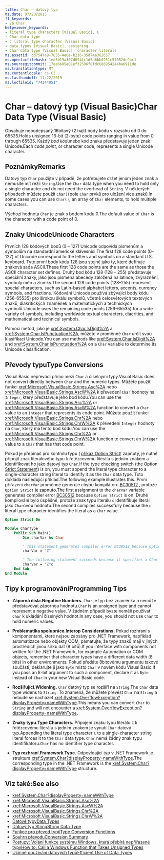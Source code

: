 ```yaml
---
title: Char – datový typ
ms.date: 07/20/2015
f1_keywords:
- vb.Char
helpviewer_keywords:
- literal type characters [Visual Basic], C
- Char data type
- C literal type character [Visual Basic]
- data types [Visual Basic], assigning
- Char data type [Visual Basic], character literals
ms.assetid: cd7547a9-7855-4e8e-b216-35d74a362657
ms.openlocfilehash: 1ed5b19a307d094fc1d5a6bb0251c57052dc9bc1
ms.sourcegitcommit: 17ee6605e01ef32506f8fdc686954244ba6911de
ms.translationtype: MT
ms.contentlocale: cs-CZ
ms.lasthandoff: 11/22/2019
ms.locfileid: "74344051"
---
```

# <a name="char-data-type-visual-basic"></a><span data-ttu-id="f934c-102">Char – datový typ (Visual Basic)</span><span class="sxs-lookup"><span data-stu-id="f934c-102">Char Data Type (Visual Basic)</span></span>

<span data-ttu-id="f934c-103">Obsahuje nepodepsaný 16bitový (2 bajt) body kódu v rozsahu od 0 do 65535.</span><span class="sxs-lookup"><span data-stu-id="f934c-103">Holds unsigned 16-bit (2-byte) code points ranging in value from 0 through 65535.</span></span> <span data-ttu-id="f934c-104">Každý *bod kódu*nebo kód znaku představuje jeden znak Unicode.</span><span class="sxs-lookup"><span data-stu-id="f934c-104">Each *code point*, or character code, represents a single Unicode character.</span></span>

## <a name="remarks"></a><span data-ttu-id="f934c-105">Poznámky</span><span class="sxs-lookup"><span data-stu-id="f934c-105">Remarks</span></span>

<span data-ttu-id="f934c-106">Datový typ `Char` použijte v případě, že potřebujete držet jenom jeden znak a nemusíte mít režii `String`.</span><span class="sxs-lookup"><span data-stu-id="f934c-106">Use the `Char` data type when you need to hold only a single character and do not need the overhead of `String`.</span></span> <span data-ttu-id="f934c-107">V některých případech můžete použít `Char()`pole `Char` prvků pro uložení více znaků.</span><span class="sxs-lookup"><span data-stu-id="f934c-107">In some cases you can use `Char()`, an array of `Char` elements, to hold multiple characters.</span></span>

<span data-ttu-id="f934c-108">Výchozí hodnota `Char` je znak s bodem kódu 0.</span><span class="sxs-lookup"><span data-stu-id="f934c-108">The default value of `Char` is the character with a code point of 0.</span></span>

## <a name="unicode-characters"></a><span data-ttu-id="f934c-109">Znaky Unicode</span><span class="sxs-lookup"><span data-stu-id="f934c-109">Unicode Characters</span></span>

<span data-ttu-id="f934c-110">Prvních 128 kódových bodů (0 – 127) Unicode odpovídá písmenům a symbolům na standardní americké klávesnici.</span><span class="sxs-lookup"><span data-stu-id="f934c-110">The first 128 code points (0–127) of Unicode correspond to the letters and symbols on a standard U.S. keyboard.</span></span> <span data-ttu-id="f934c-111">Tyto první body kódu 128 jsou stejné jako ty, které definuje znaková sada ASCII.</span><span class="sxs-lookup"><span data-stu-id="f934c-111">These first 128 code points are the same as those the ASCII character set defines.</span></span> <span data-ttu-id="f934c-112">Druhý bod kódu 128 (128 – 255) představuje speciální znaky, jako jsou písmena abecedy založená na latince, zvýraznění, symboly měn a zlomky.</span><span class="sxs-lookup"><span data-stu-id="f934c-112">The second 128 code points (128–255) represent special characters, such as Latin-based alphabet letters, accents, currency symbols, and fractions.</span></span> <span data-ttu-id="f934c-113">Kódování Unicode používá zbývající body kódu (256-65535) pro širokou škálu symbolů, včetně celosvětových textových znaků, diakritických znamének a matematických a technických symbolů.</span><span class="sxs-lookup"><span data-stu-id="f934c-113">Unicode uses the remaining code points (256-65535) for a wide variety of symbols, including worldwide textual characters, diacritics, and mathematical and technical symbols.</span></span>

<span data-ttu-id="f934c-114">Pomocí metod, jako je <xref:System.Char.IsDigit%2A> a <xref:System.Char.IsPunctuation%2A>, můžete v proměnné `Char` určit svou klasifikaci Unicode.</span><span class="sxs-lookup"><span data-stu-id="f934c-114">You can use methods like <xref:System.Char.IsDigit%2A> and <xref:System.Char.IsPunctuation%2A> on a `Char` variable to determine its Unicode classification.</span></span>

## <a name="type-conversions"></a><span data-ttu-id="f934c-115">Převody typu</span><span class="sxs-lookup"><span data-stu-id="f934c-115">Type Conversions</span></span>

<span data-ttu-id="f934c-116">Visual Basic nepřevádí přímo mezi `Char` a číselnými typy.</span><span class="sxs-lookup"><span data-stu-id="f934c-116">Visual Basic does not convert directly between `Char` and the numeric types.</span></span> <span data-ttu-id="f934c-117">Můžete použít funkci <xref:Microsoft.VisualBasic.Strings.Asc%2A> nebo <xref:Microsoft.VisualBasic.Strings.AscW%2A> k převedení `Char` hodnoty na `Integer`, který představuje jeho bod kódu.</span><span class="sxs-lookup"><span data-stu-id="f934c-117">You can use the <xref:Microsoft.VisualBasic.Strings.Asc%2A> or <xref:Microsoft.VisualBasic.Strings.AscW%2A> function to convert a `Char` value to an `Integer` that represents its code point.</span></span> <span data-ttu-id="f934c-118">Můžete použít funkci <xref:Microsoft.VisualBasic.Strings.Chr%2A> nebo <xref:Microsoft.VisualBasic.Strings.ChrW%2A> k převedení `Integer` hodnoty na `Char`, který má tento bod kódu.</span><span class="sxs-lookup"><span data-stu-id="f934c-118">You can use the <xref:Microsoft.VisualBasic.Strings.Chr%2A> or <xref:Microsoft.VisualBasic.Strings.ChrW%2A> function to convert an `Integer` value to a `Char` that has that code point.</span></span>

<span data-ttu-id="f934c-119">Pokud je přepínač pro kontrolu typu ( [příkaz Option Strict](../../../visual-basic/language-reference/statements/option-strict-statement.md)) zapnutý, je nutné připojit znak literálového typu k řetězcovému literálu s jedním znakem a identifikovat ho jako datový typ `Char`.</span><span class="sxs-lookup"><span data-stu-id="f934c-119">If the type checking switch (the [Option Strict Statement](../../../visual-basic/language-reference/statements/option-strict-statement.md)) is on, you must append the literal type character to a single-character string literal to identify it as the `Char` data type.</span></span> <span data-ttu-id="f934c-120">Toto dokládá následující příklad.</span><span class="sxs-lookup"><span data-stu-id="f934c-120">The following example illustrates this.</span></span> <span data-ttu-id="f934c-121">První přiřazení `charVar` proměnné generuje chybu kompilátoru [BC30512](../../misc/bc30512.md) , protože `Option Strict` je zapnuto.</span><span class="sxs-lookup"><span data-stu-id="f934c-121">The first assignment to the `charVar` variable generates compiler error [BC30512](../../misc/bc30512.md) because `Option Strict` is on.</span></span> <span data-ttu-id="f934c-122">Druhé kompilování bylo úspěšné, protože znak typu literálu `c` identifikuje literál jako `Char`ovou hodnotu.</span><span class="sxs-lookup"><span data-stu-id="f934c-122">The second compiles successfully because the `c` literal type character identifies the literal as a `Char` value.</span></span>

```vb
Option Strict On

Module CharType
    Public Sub Main()
        Dim charVar As Char

        ' This statement generates compiler error BC30512 because Option Strict is On.  
        charVar = "Z"  

        ' The following statement succeeds because it specifies a Char literal.  
        charVar = "Z"c
    End Sub
End Module
```

## <a name="programming-tips"></a><span data-ttu-id="f934c-123">Tipy k programování</span><span class="sxs-lookup"><span data-stu-id="f934c-123">Programming Tips</span></span>

- <span data-ttu-id="f934c-124">**Záporná čísla.**</span><span class="sxs-lookup"><span data-stu-id="f934c-124">**Negative Numbers.**</span></span> <span data-ttu-id="f934c-125">`Char` je typ bez znaménka a nemůže představovat zápornou hodnotu.</span><span class="sxs-lookup"><span data-stu-id="f934c-125">`Char` is an unsigned type and cannot represent a negative value.</span></span> <span data-ttu-id="f934c-126">V žádném případě byste neměli používat `Char` k ukládání číselných hodnot.</span><span class="sxs-lookup"><span data-stu-id="f934c-126">In any case, you should not use `Char` to hold numeric values.</span></span>

- <span data-ttu-id="f934c-127">**Problematika spolupráce.**</span><span class="sxs-lookup"><span data-stu-id="f934c-127">**Interop Considerations.**</span></span> <span data-ttu-id="f934c-128">Pokud rozhraní s komponentami, které nejsou zapsány pro .NET Framework, například automatizace nebo objekty COM, pamatujte, že typy znaků mají v jiných prostředích jinou šířku dat (8 bitů).</span><span class="sxs-lookup"><span data-stu-id="f934c-128">If you interface with components not written for the .NET Framework, for example Automation or COM objects, remember that character types have a different data width (8 bits) in other environments.</span></span> <span data-ttu-id="f934c-129">Pokud předáte 8bitovému argumentu takové součásti, deklarujte ji jako `Byte` místo `Char` v novém kódu Visual Basic.</span><span class="sxs-lookup"><span data-stu-id="f934c-129">If you pass an 8-bit argument to such a component, declare it as `Byte` instead of `Char` in your new Visual Basic code.</span></span>

- <span data-ttu-id="f934c-130">**Rozšiřující.**</span><span class="sxs-lookup"><span data-stu-id="f934c-130">**Widening.**</span></span> <span data-ttu-id="f934c-131">`Char` datový typ se rozšíří na `String`.</span><span class="sxs-lookup"><span data-stu-id="f934c-131">The `Char` data type widens to `String`.</span></span> <span data-ttu-id="f934c-132">To znamená, že můžete převést `Char` na `String` a nebude se nacházet <xref:System.OverflowException?displayProperty=nameWithType>.</span><span class="sxs-lookup"><span data-stu-id="f934c-132">This means you can convert `Char` to `String` and will not encounter a <xref:System.OverflowException?displayProperty=nameWithType>.</span></span>

- <span data-ttu-id="f934c-133">**Znaky typu.**</span><span class="sxs-lookup"><span data-stu-id="f934c-133">**Type Characters.**</span></span> <span data-ttu-id="f934c-134">Připojení znaku typu literálu `C` k řetězcovému literálu s jedním znakem je vynutí `Char` datový typ.</span><span class="sxs-lookup"><span data-stu-id="f934c-134">Appending the literal type character `C` to a single-character string literal forces it to the `Char` data type.</span></span> <span data-ttu-id="f934c-135">`Char` nemá žádný znak typu identifikátoru.</span><span class="sxs-lookup"><span data-stu-id="f934c-135">`Char` has no identifier type character.</span></span>

- <span data-ttu-id="f934c-136">**Typ rozhraní.**</span><span class="sxs-lookup"><span data-stu-id="f934c-136">**Framework Type.**</span></span> <span data-ttu-id="f934c-137">Odpovídající typ v .NET Framework je struktura <xref:System.Char?displayProperty=nameWithType>.</span><span class="sxs-lookup"><span data-stu-id="f934c-137">The corresponding type in the .NET Framework is the <xref:System.Char?displayProperty=nameWithType> structure.</span></span>

## <a name="see-also"></a><span data-ttu-id="f934c-138">Viz také:</span><span class="sxs-lookup"><span data-stu-id="f934c-138">See also</span></span>

- <xref:System.Char?displayProperty=nameWithType>
- <xref:Microsoft.VisualBasic.Strings.Asc%2A>
- <xref:Microsoft.VisualBasic.Strings.AscW%2A>
- <xref:Microsoft.VisualBasic.Strings.Chr%2A>
- <xref:Microsoft.VisualBasic.Strings.ChrW%2A>
- [<span data-ttu-id="f934c-139">Datové typy</span><span class="sxs-lookup"><span data-stu-id="f934c-139">Data Types</span></span>](../../../visual-basic/language-reference/data-types/index.md)
- [<span data-ttu-id="f934c-140">Datový typ String</span><span class="sxs-lookup"><span data-stu-id="f934c-140">String Data Type</span></span>](../../../visual-basic/language-reference/data-types/string-data-type.md)
- [<span data-ttu-id="f934c-141">Funkce pro převod typů</span><span class="sxs-lookup"><span data-stu-id="f934c-141">Type Conversion Functions</span></span>](../../../visual-basic/language-reference/functions/type-conversion-functions.md)
- [<span data-ttu-id="f934c-142">Souhrn převodu</span><span class="sxs-lookup"><span data-stu-id="f934c-142">Conversion Summary</span></span>](../../../visual-basic/language-reference/keywords/conversion-summary.md)
- [<span data-ttu-id="f934c-143">Postupy: Volání funkce systému Windows, která přebírá nepřiřazené typy</span><span class="sxs-lookup"><span data-stu-id="f934c-143">How to: Call a Windows Function that Takes Unsigned Types</span></span>](../../../visual-basic/programming-guide/com-interop/how-to-call-a-windows-function-that-takes-unsigned-types.md)
- [<span data-ttu-id="f934c-144">Účinné používání datových typů</span><span class="sxs-lookup"><span data-stu-id="f934c-144">Efficient Use of Data Types</span></span>](../../../visual-basic/programming-guide/language-features/data-types/efficient-use-of-data-types.md)
